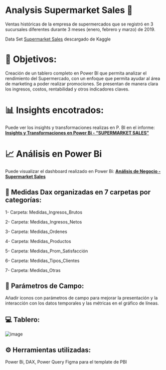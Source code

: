 # Analysis Supermarket Sales 🛒

Ventas históricas de la empresa de supermercados que se registró en 3 sucursales diferentes durante 3 meses (enero, febrero y marzo) de 2019. 

Data Set [Supermarket Sales](https://www.kaggle.com/datasets/aungpyaeap/supermarket-sales) descargado de Kaggle

# 🎯 Objetivos:

Creación de un tablero completo en Power BI que permita analizar el rendimiento del Supermercado, con un enfoque que permita ayudar al área de marketing a poder realizar promociones. Se presentan de manera clara los ingresos, costos, rentabilidad y otros indicadores claves.

# 📊 Insights encotrados:

Puede ver los insights y transformaciones realizas en P. BI en el informe: **[Insights y Transformaciones en Power Bi - “SUPERMARKET SALES”](https://github.com/MFlorenciaLoCascio/BD_Supermarket_Sales/blob/main/Insights%20y%20Transformaciones%20en%20Power%20Bi%20%E2%80%9CSUPERMARKET%20SALES%E2%80%9D.pdf)**

# 📈 Análisis en Power Bi 

Puede visualizar el dashboard realizado en Power Bi: **[Análisis de Negocio - Supermarket Sales](https://app.powerbi.com/view?r=eyJrIjoiYzJmYzZmMjMtMmNmNy00NzM5LTk5NWQtMTI3ZTg2ODg2OTc0IiwidCI6IjdmMmY3MDM3LTljNjMtNDY3Ni04YzRkLWNjZjgyZDZhZjVlMyIsImMiOjR9&pageName=6f40f03206d3c4950740)**


## 📂 Medidas Dax organizadas en 7 carpetas por categorías: 

1- Carpeta: Medidas_Ingresos_Brutos

2- Carpeta: Medidas_Ingresos_Netos

3- Carpeta: Medidas_Ordenes

4- Carpeta: Medidas_Productos

5- Carpeta: Medidas_Prom_Satisfacción

6- Carpeta: Medidas_Tipos_Clientes

7- Carpeta: Medidas_Otras

## 📄 Parámetros de Campo: 

Añadir iconos con parámetros de campo para mejorar la presentación y la interacción con los datos temporales y las métricas en el gráfico de líneas.


## 💻 Tablero: 

![image](https://github.com/user-attachments/assets/7aedce1d-2b8d-4626-a23b-455b4ef29d49)


## ⚙️ Herramientas utilizadas: 

Power Bi, DAX, Power Query
Figma para el template de PBI
